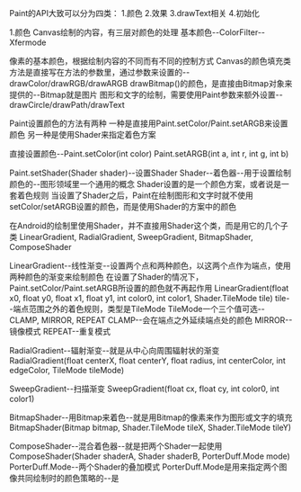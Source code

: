 
Paint的API大致可以分为四类：
1.颜色
2.效果
3.drawText相关
4.初始化

1.颜色
Canvas绘制的内容，有三层对颜色的处理
基本颜色--ColorFilter--Xfermode

像素的基本颜色，根据绘制内容的不同而有不同的控制方式
Canvas的颜色填充类方法是直接写在方法的参数里，通过参数来设置的--drawColor/drawRGB/drawARGB
drawBitmap()的颜色，是直接由Bitmap对象来提供的--Bitmap就是图片
图形和文字的绘制，需要使用Paint参数来额外设置--drawCircle/drawPath/drawText

Paint设置颜色的方法有两种
一种是直接用Paint.setColor/Paint.setARGB来设置颜色
另一种是使用Shader来指定着色方案

直接设置颜色--Paint.setColor(int color)
Paint.setARGB(int a, int r, int g, int b)

Paint.setShader(Shader shader)--设置Shader
Shader--着色器--用于设置绘制颜色的--图形领域里一个通用的概念
Shader设置的是一个颜色方案，或者说是一套着色规则
当设置了Shader之后，Paint在绘制图形和文字时就不使用setColor/setARGB设置的颜色，而是使用Shader的方案中的颜色

在Android的绘制里使用Shader，并不直接用Shader这个类，而是用它的几个子类
LinearGradient, RadialGradient, SweepGradient, BitmapShader, ComposeShader

LinearGradient--线性渐变--设置两个点和两种颜色，以这两个点作为端点，使用两种颜色的渐变来绘制颜色
在设置了Shader的情况下，Paint.setColor/Paint.setARGB所设置的颜色就不再起作用
LinearGradient(float x0, float y0, float x1, float y1, int color0, int color1, Shader.TileMode tile)
tile--端点范围之外的着色规则，类型是TileMode
TileMode一个三个值可选--CLAMP, MIRROR, REPEAT
CLAMP--会在端点之外延续端点处的颜色
MIRROR--镜像模式
REPEAT--重复模式

RadialGradient--辐射渐变--就是从中心向周围辐射状的渐变
RadialGradient(float centerX, float centerY, float radius, int centerColor, int edgeColor, TileMode tileMode)

SweepGradient--扫描渐变
SweepGradient(float cx, float cy, int color0, int color1)

BitmapShader--用Bitmap来着色--就是用Bitmap的像素来作为图形或文字的填充
BitmapShader(Bitmap bitmap, Shader.TileMode tileX, Shader.TileMode tileY)

ComposeShader--混合着色器--就是把两个Shader一起使用
ComposeShader(Shader shaderA, Shader shaderB, PorterDuff.Mode mode)
PorterDuff.Mode--两个Shader的叠加模式
PorterDuff.Mode是用来指定两个图像共同绘制时的颜色策略的--是





